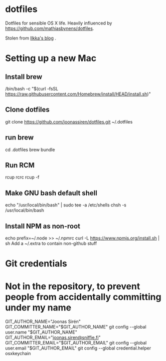 # dotfiles

Dotfiles for sensible OS X life. Heavily influenced by
https://github.com/mathiasbynens/dotfiles.

Stolen from [Ilkka's blog](http://sirile.github.io/2015/01/26/setting-up-mac.html) .

# Setting up a new Mac

## Install brew
/bin/bash -c "$(curl -fsSL https://raw.githubusercontent.com/Homebrew/install/HEAD/install.sh)"

## Clone dotfiles
git clone https://github.com/joonassiren/dotfiles.git ~/.dotfiles

## run brew
cd .dotfiles
brew bundle

## Run RCM
rcup rcrc
rcup -f

## Make GNU bash default shell
echo "/usr/local/bin/bash" | sudo tee -a /etc/shells
chsh -s /usr/local/bin/bash

## Install NPM as non-root
echo prefix=~/.node >> ~/.npmrc
curl -L https://www.npmjs.org/install.sh | sh
Add a ~/.extra to contain non-github stuff

# Git credentials
# Not in the repository, to prevent people from accidentally committing under my name
GIT_AUTHOR_NAME="Joonas Sirén"
GIT_COMMITTER_NAME="$GIT_AUTHOR_NAME"
git config --global user.name "$GIT_AUTHOR_NAME"
GIT_AUTHOR_EMAIL="joonas.siren@sniffie.fi"
GIT_COMMITTER_EMAIL="$GIT_AUTHOR_EMAIL"
git config --global user.email "$GIT_AUTHOR_EMAIL"
git config --global credential.helper osxkeychain

